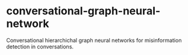 # conversational-graph-neural-network
Conversational hierarchichal graph neural networks for misinformation detection in conversations.
